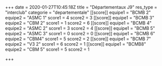 +++
date = 2020-01-27T10:45:18Z
title = "Départementaux J9"
res_type =  "interclub"
categorie = "departementale"
[[score]]
equipe1 = "BCMB 2"
equipe2 = "ASMC 1"
score1 = 4
score2 = 3
[[score]]
equipe1 = "BCMB 3"
equipe2 = "CBM 2"
score1 = 1
score2 = 6
[[score]]
equipe1 = "BCMB 4"
equipe2 = "ASMC 2"
score1 = 3
score2 = 4
[[score]]
equipe1 = "BCMB 5"
equipe2 = "ASMC 3"
score1 = 0
score2 = 0
[[score]]
equipe1 = "BCMB 6"
equipe2 = "CBM4"
score1 = 5
score2 = 2
[[score]]
equipe1 = "BCMB 7"
equipe2 = "V3 2"
score1 = 6
score2 = 1
[[score]]
equipe1 = "BCMB8"
equipe2 = "CBM 5"
score1 = 5
score2 = 1

+++

